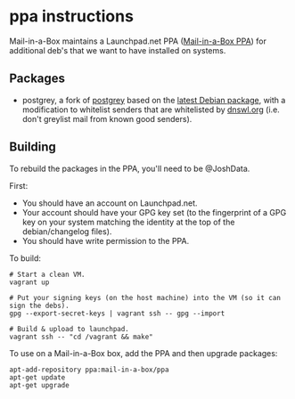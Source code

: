 ppa instructions
================

Mail-in-a-Box maintains a Launchpad.net PPA ([Mail-in-a-Box PPA](https://launchpad.net/~mail-in-a-box/+archive/ubuntu/ppa)) for additional deb's that we want to have installed on systems.

Packages
--------

* postgrey, a fork of [postgrey](http://postgrey.schweikert.ch/) based on the [latest Debian package](http://git.debian.org/?p=collab-maint/postgrey.git), with a modification to whitelist senders that are whitelisted by [dnswl.org](https://www.dnswl.org/) (i.e. don't greylist mail from known good senders).

Building
--------

To rebuild the packages in the PPA, you'll need to be @JoshData.

First:

* You should have an account on Launchpad.net.
* Your account should have your GPG key set (to the fingerprint of a GPG key on your system matching the identity at the top of the debian/changelog files).
* You should have write permission to the PPA.

To build:

	# Start a clean VM.
	vagrant up

	# Put your signing keys (on the host machine) into the VM (so it can sign the debs).
	gpg --export-secret-keys | vagrant ssh -- gpg --import

	# Build & upload to launchpad.
	vagrant ssh -- "cd /vagrant && make"

To use on a Mail-in-a-Box box, add the PPA and then upgrade packages:

	apt-add-repository ppa:mail-in-a-box/ppa
	apt-get update
	apt-get upgrade

